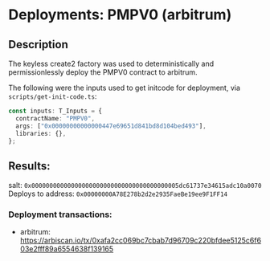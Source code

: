 # Deployments: PMPV0 (arbitrum)

## Description

The keyless create2 factory was used to deterministically and permissionlessly deploy the PMPV0 contract to arbitrum.

The following were the inputs used to get initcode for deployment, via `scripts/get-init-code.ts`:

```typescript
const inputs: T_Inputs = {
  contractName: "PMPV0",
  args: ["0x00000000000000447e69651d841bd8d104bed493"],
  libraries: {},
};
```

## Results:

salt: `0x00000000000000000000000000000000000000005dc61737e34615adc10a0070`
Deploys to address: `0x00000000A78E278b2d2e2935FaeBe19ee9F1FF14`

### Deployment transactions:

- arbitrum: https://arbiscan.io/tx/0xafa2cc069bc7cbab7d96709c220bfdee5125c6f603e2fff89a6554638f139165
